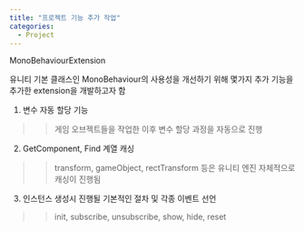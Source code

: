 ```yaml
---
title: "프로젝트 기능 추가 작업"
categories:
  - Project
---
```


MonoBehaviourExtension  

유니티 기본 클래스인 MonoBehaviour의 사용성을 개선하기 위해 몇가지 추가 기능을 추가한 extension을 개발하고자 함  

1. 변수 자동 할당 기능  
>> 게임 오브젝트들을 작업한 이후 변수 할당 과정을 자동으로 진행

2. GetComponent, Find 계열 캐싱  
>> transform, gameObject, rectTransform 등은 유니티 엔진 자체적으로 캐싱이 진행됨  
  
3. 인스턴스 생성시 진행될 기본적인 절차 및 각종 이벤트 선언  
>> init, subscribe, unsubscribe, show, hide, reset  
